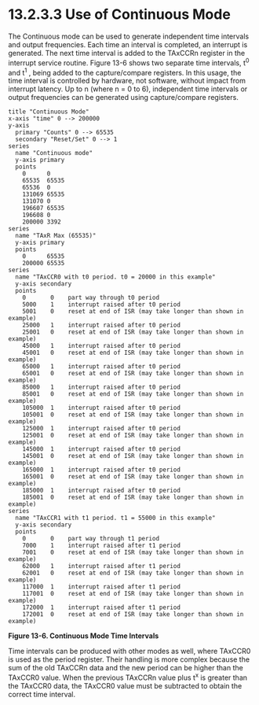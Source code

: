 # 13.2.3.3 Use of Continuous Mode

The Continuous mode can be used to generate independent time intervals and output frequencies. Each time an interval is completed, an interrupt is generated. The next time interval is added to the TAxCCRn register in the interrupt service routine. Figure 13-6 shows two separate time intervals, t<sup>0</sup> and t<sup>1</sup> , being added to the capture/compare registers. In this usage, the time interval is controlled by hardware, not software, without impact from interrupt latency. Up to n (where n = 0 to 6), independent time intervals or output frequencies can be generated using capture/compare registers.

<a id="figure-13-6"></a>

```text
title "Continuous Mode"
x-axis "time" 0 --> 200000
y-axis
  primary "Counts" 0 --> 65535
  secondary "Reset/Set" 0 --> 1 
series
  name "Continuous mode"
  y-axis primary
  points
    0      0
    65535  65535
    65536  0
    131069 65535
    131070 0
    196607 65535
    196608 0
    200000 3392
series
  name "TAxR Max (65535)"
  y-axis primary
  points
    0      65535
    200000 65535
series
  name "TAxCCR0 with t0 period. t0 = 20000 in this example"
  y-axis secondary
  points
    0       0    part way through t0 period
    5000    1    interrupt raised after t0 period
    5001    0    reset at end of ISR (may take longer than shown in example)
    25000   1    interrupt raised after t0 period
    25001   0    reset at end of ISR (may take longer than shown in example)
    45000   1    interrupt raised after t0 period
    45001   0    reset at end of ISR (may take longer than shown in example)
    65000   1    interrupt raised after t0 period
    65001   0    reset at end of ISR (may take longer than shown in example)
    85000   1    interrupt raised after t0 period
    85001   0    reset at end of ISR (may take longer than shown in example)
    105000  1    interrupt raised after t0 period
    105001  0    reset at end of ISR (may take longer than shown in example)
    125000  1    interrupt raised after t0 period
    125001  0    reset at end of ISR (may take longer than shown in example)
    145000  1    interrupt raised after t0 period
    145001  0    reset at end of ISR (may take longer than shown in example)
    165000  1    interrupt raised after t0 period
    165001  0    reset at end of ISR (may take longer than shown in example)
    185000  1    interrupt raised after t0 period
    185001  0    reset at end of ISR (may take longer than shown in example)
series
  name "TAxCCR1 with t1 period. t1 = 55000 in this example"
  y-axis secondary
  points
    0       0    part way through t1 period
    7000    1    interrupt raised after t1 period
    7001    0    reset at end of ISR (may take longer than shown in example)
    62000   1    interrupt raised after t1 period
    62001   0    reset at end of ISR (may take longer than shown in example)
    117000  1    interrupt raised after t1 period
    117001  0    reset at end of ISR (may take longer than shown in example)
    172000  1    interrupt raised after t1 period
    172001  0    reset at end of ISR (may take longer than shown in example)
```

**Figure 13-6. Continuous Mode Time Intervals**

Time intervals can be produced with other modes as well, where TAxCCR0 is used as the period register. Their handling is more complex because the sum of the old TAxCCRn data and the new period can be higher than the TAxCCR0 value. When the previous TAxCCRn value plus t<sup>x</sup> is greater than the TAxCCR0 data, the TAxCCR0 value must be subtracted to obtain the correct time interval.
